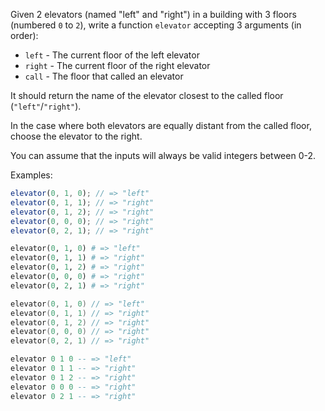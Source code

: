 Given 2 elevators (named "left" and "right") in a building with 3 floors (numbered `0` to `2`), write a function `elevator` accepting 3 arguments (in order):

- `left` - The current floor of the left elevator
- `right` - The current floor of the right elevator
- `call` -  The floor that called an elevator

It should return the name of the elevator closest to the called floor (`"left"`/`"right"`).

In the case where both elevators are equally distant from the called floor, choose the elevator to the right.

You can assume that the inputs will always be valid integers between 0-2.

Examples:

```javascript
elevator(0, 1, 0); // => "left"
elevator(0, 1, 1); // => "right"
elevator(0, 1, 2); // => "right"
elevator(0, 0, 0); // => "right"
elevator(0, 2, 1); // => "right"
```
```python
elevator(0, 1, 0) # => "left"
elevator(0, 1, 1) # => "right"
elevator(0, 1, 2) # => "right"
elevator(0, 0, 0) # => "right"
elevator(0, 2, 1) # => "right"
```
```kotlin
elevator(0, 1, 0) // => "left"
elevator(0, 1, 1) // => "right"
elevator(0, 1, 2) // => "right"
elevator(0, 0, 0) // => "right"
elevator(0, 2, 1) // => "right"
```
```purescript
elevator 0 1 0 -- => "left"
elevator 0 1 1 -- => "right"
elevator 0 1 2 -- => "right"
elevator 0 0 0 -- => "right"
elevator 0 2 1 -- => "right"
```